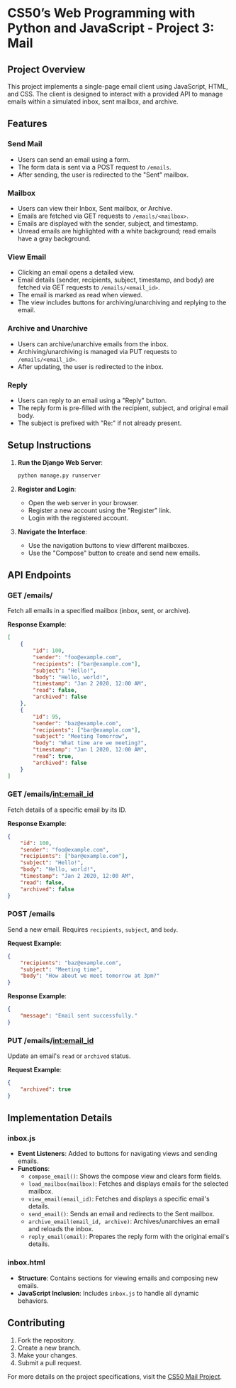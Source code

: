 # CS50’s Web Programming with Python and JavaScript - Project 3: Mail

## Project Overview

This project implements a single-page email client using JavaScript, HTML, and CSS. The client is designed to interact with a provided API to manage emails within a simulated inbox, sent mailbox, and archive.

## Features

### Send Mail
- Users can send an email using a form.
- The form data is sent via a POST request to `/emails`.
- After sending, the user is redirected to the "Sent" mailbox.

### Mailbox
- Users can view their Inbox, Sent mailbox, or Archive.
- Emails are fetched via GET requests to `/emails/<mailbox>`.
- Emails are displayed with the sender, subject, and timestamp.
- Unread emails are highlighted with a white background; read emails have a gray background.

### View Email
- Clicking an email opens a detailed view.
- Email details (sender, recipients, subject, timestamp, and body) are fetched via GET requests to `/emails/<email_id>`.
- The email is marked as read when viewed.
- The view includes buttons for archiving/unarchiving and replying to the email.

### Archive and Unarchive
- Users can archive/unarchive emails from the inbox.
- Archiving/unarchiving is managed via PUT requests to `/emails/<email_id>`.
- After updating, the user is redirected to the inbox.

### Reply
- Users can reply to an email using a "Reply" button.
- The reply form is pre-filled with the recipient, subject, and original email body.
- The subject is prefixed with "Re:" if not already present.

## Setup Instructions

1. **Run the Django Web Server**:
   ```bash
   python manage.py runserver
   ```
2. **Register and Login**:
   - Open the web server in your browser.
   - Register a new account using the "Register" link.
   - Login with the registered account.

3. **Navigate the Interface**:
   - Use the navigation buttons to view different mailboxes.
   - Use the "Compose" button to create and send new emails.

## API Endpoints

### GET /emails/<mailbox>
Fetch all emails in a specified mailbox (inbox, sent, or archive).

**Response Example**:
```json
[
    {
        "id": 100,
        "sender": "foo@example.com",
        "recipients": ["bar@example.com"],
        "subject": "Hello!",
        "body": "Hello, world!",
        "timestamp": "Jan 2 2020, 12:00 AM",
        "read": false,
        "archived": false
    },
    {
        "id": 95,
        "sender": "baz@example.com",
        "recipients": ["bar@example.com"],
        "subject": "Meeting Tomorrow",
        "body": "What time are we meeting?",
        "timestamp": "Jan 1 2020, 12:00 AM",
        "read": true,
        "archived": false
    }
]
```

### GET /emails/<int:email_id>
Fetch details of a specific email by its ID.

**Response Example**:
```json
{
    "id": 100,
    "sender": "foo@example.com",
    "recipients": ["bar@example.com"],
    "subject": "Hello!",
    "body": "Hello, world!",
    "timestamp": "Jan 2 2020, 12:00 AM",
    "read": false,
    "archived": false
}
```

### POST /emails
Send a new email. Requires `recipients`, `subject`, and `body`.

**Request Example**:
```json
{
    "recipients": "baz@example.com",
    "subject": "Meeting time",
    "body": "How about we meet tomorrow at 3pm?"
}
```

**Response Example**:
```json
{
    "message": "Email sent successfully."
}
```

### PUT /emails/<int:email_id>
Update an email's `read` or `archived` status.

**Request Example**:
```json
{
    "archived": true
}
```

## Implementation Details

### inbox.js
- **Event Listeners**: Added to buttons for navigating views and sending emails.
- **Functions**:
  - `compose_email()`: Shows the compose view and clears form fields.
  - `load_mailbox(mailbox)`: Fetches and displays emails for the selected mailbox.
  - `view_email(email_id)`: Fetches and displays a specific email's details.
  - `send_email()`: Sends an email and redirects to the Sent mailbox.
  - `archive_email(email_id, archive)`: Archives/unarchives an email and reloads the inbox.
  - `reply_email(email)`: Prepares the reply form with the original email's details.

### inbox.html
- **Structure**: Contains sections for viewing emails and composing new emails.
- **JavaScript Inclusion**: Includes `inbox.js` to handle all dynamic behaviors.

## Contributing

1. Fork the repository.
2. Create a new branch.
3. Make your changes.
4. Submit a pull request.

For more details on the project specifications, visit the [CS50 Mail Project](https://cs50.harvard.edu/web/2020/projects/3/mail/).
